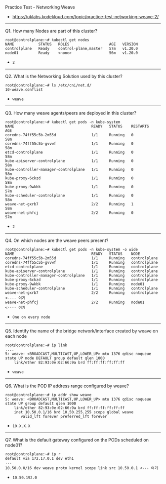 Practice Test - Networking Weave

- https://uklabs.kodekloud.com/topic/practice-test-networking-weave-2/

---

Q1. How many Nodes are part of this cluster?

```shell
root@controlplane:~# kubectl get nodes
NAME           STATUS   ROLES                  AGE   VERSION
controlplane   Ready    control-plane,master   57m   v1.20.0
node01         Ready    <none>                 56m   v1.20.0
```

- `2`

---

Q2. What is the Networking Solution used by this cluster?

```shell
root@controlplane:~# ls /etc/cni/net.d/
10-weave.conflist
```

- `weave`

---

Q3. How many weave agents/peers are deployed in this cluster?

```shell
root@controlplane:~# kubectl get pods -n kube-system
NAME                                   READY   STATUS    RESTARTS   AGE
coredns-74ff55c5b-2m55d                1/1     Running   0          58m
coredns-74ff55c5b-gvvwf                1/1     Running   0          58m
etcd-controlplane                      1/1     Running   0          58m
kube-apiserver-controlplane            1/1     Running   0          58m
kube-controller-manager-controlplane   1/1     Running   0          58m
kube-proxy-6ckzd                       1/1     Running   0          58m
kube-proxy-9wkbk                       1/1     Running   0          57m
kube-scheduler-controlplane            1/1     Running   0          58m
weave-net-gxrb7                        2/2     Running   1          58m
weave-net-phfcj                        2/2     Running   0          57m
```

- `2`

---

Q4. On which nodes are the weave peers present?

```shell
root@controlplane:~# kubectl get pods -n kube-system -o wide
NAME                                   READY   STATUS    NODE        
coredns-74ff55c5b-2m55d                1/1     Running   controlplane
coredns-74ff55c5b-gvvwf                1/1     Running   controlplane
etcd-controlplane                      1/1     Running   controlplane
kube-apiserver-controlplane            1/1     Running   controlplane
kube-controller-manager-controlplane   1/1     Running   controlplane
kube-proxy-6ckzd                       1/1     Running   controlplane
kube-proxy-9wkbk                       1/1     Running   node01      
kube-scheduler-controlplane            1/1     Running   controlplane
weave-net-gxrb7                        2/2     Running   controlplane  <---- 여기
weave-net-phfcj                        2/2     Running   node01        <---- 여기
```

- `One on every node`

---

Q5. Identify the name of the bridge network/interface created by weave on each node

```shell
root@controlplane:~# ip link
....
5: weave: <BROADCAST,MULTICAST,UP,LOWER_UP> mtu 1376 qdisc noqueue state UP mode DEFAULT group default qlen 1000
    link/ether 82:93:0e:02:66:9a brd ff:ff:ff:ff:ff:ff
```

- `weave`

---

Q6. What is the POD IP address range configured by weave?

```shell
root@controlplane:~# ip addr show weave
5: weave: <BROADCAST,MULTICAST,UP,LOWER_UP> mtu 1376 qdisc noqueue state UP group default qlen 1000
    link/ether 82:93:0e:02:66:9a brd ff:ff:ff:ff:ff:ff
    inet 10.50.0.1/16 brd 10.50.255.255 scope global weave
       valid_lft forever preferred_lft forever
```

- `10.X.X.X`

---

Q7. What is the default gateway configured on the PODs scheduled on node01?

```shell
root@controlplane:~# ip r
default via 172.17.0.1 dev eth1 
...
10.50.0.0/16 dev weave proto kernel scope link src 10.50.0.1 <--- 여기
```

- `10.50.192.0`

